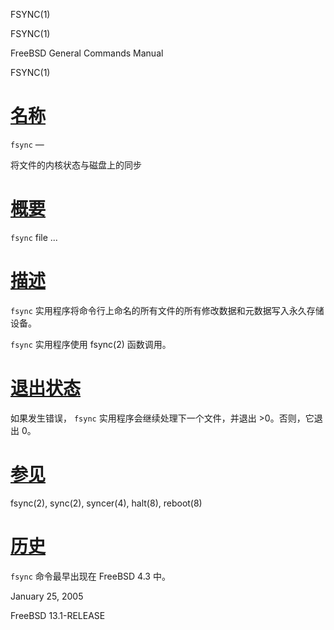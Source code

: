   FSYNC(1)  

FSYNC(1)

FreeBSD General Commands Manual

FSYNC(1)

[名称](#__u540D___u79F0_)
=======================

`fsync` —

将文件的内核状态与磁盘上的同步

[概要](#__u6982___u8981_)
=======================

`fsync` file ...

[描述](#__u63CF___u8FF0_)
=======================

`fsync` 实用程序将命令行上命名的所有文件的所有修改数据和元数据写入永久存储设备。

`fsync` 实用程序使用 fsync(2) 函数调用。

[退出状态](#__u9000___u51FA___u72B6___u6001_)
=========================================

如果发生错误， `fsync` 实用程序会继续处理下一个文件，并退出 >0。否则，它退出 0。

[参见](#__u53C2___u89C1_)
=======================

fsync(2), sync(2), syncer(4), halt(8), reboot(8)

[历史](#__u5386___u53F2_)
=======================

`fsync` 命令最早出现在 FreeBSD 4.3 中。

January 25, 2005

FreeBSD 13.1-RELEASE
